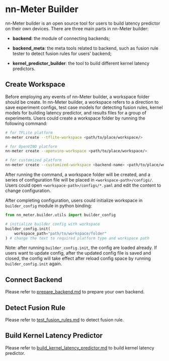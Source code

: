# nn-Meter Builder

nn-Meter builder is an open source tool for users to build latency predictor on their own devices. There are three main parts in nn-Meter builder:

- **backend**: the module of connecting backends;

- **backend_meta**: the meta tools related to backend, such as fusion rule tester to detect fusion rules for users' backend;

- **kernel_predictor_builder**: the tool to build different kernel latency predictors.

## <span id="create-workspace"> Create Workspace </span>

Before employing any events of nn-Meter builder, a workspace folder should be create. In nn-Meter builder, a workspace refers to a direction to save experiment configs, test case models for detecting fusion rules, kernel models for building latency predictor, and results files for a group of experiments. Users could create a workspace folder by running the following command:

``` Bash
# for TFLite platform
nn-meter create --tflite-workspace <path/to/place/workspace/>

# for OpenVINO platform
nn-meter create --openvino-workspace <path/to/place/workspace/>

# for customized platform
nn-meter create --customized-workspace <backend-name> <path/to/place/workspace/>
```

After running the command, a workspace folder will be created, and a series of configuration file will be placed in `<workspace-path>/configs/`. Users could open `<workspace-path>/configs/*.yaml` and edit the content to change configuration. 

After completing configuration, users could initialize workspace in `builder_config` module in python binding:

```python
from nn_meter.builder.utils import builder_config

# initialize builder config with workspace
builder_config.init(
    workspace_path="path/to/workspace/folder"
) # change the text to required platform type and workspace path
```

Note: after running ``builder_config.init``, the config are loaded already. If users want to update config, after the updated config file is saved and closed, the config will take effect after reload config space by running ``builder_config.init`` again.

## Connect Backend

Please refer to [prepare_backend.md](prepare_backend.md) to prepare your own backend.

## Detect Fusion Rule

Please refer to [test_fusion_rules.md](test_fusion_rules.md) to detect fusion rule.

## Build Kernel Latency Predictor

Please refer to [build_kernel_latency_predictor.md](build_kernel_latency_predictor.md) to build kernel latency predictor.
